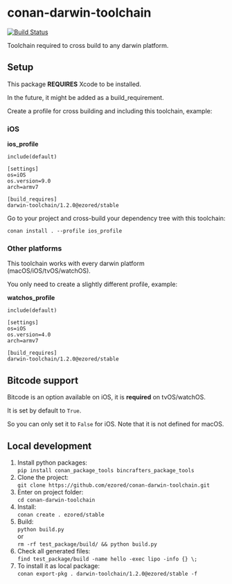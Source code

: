 
# conan-darwin-toolchain

[![Build Status](https://travis-ci.com/ezored/conan-darwin-toolchain.svg?branch=stable/1.2.0)](https://travis-ci.com/ezored/conan-darwin-toolchain)

Toolchain required to cross build to any darwin platform.

## Setup

This package **REQUIRES** Xcode to be installed.

In the future, it might be added as a build_requirement.

Create a profile for cross building and including this toolchain, example:

### iOS

**ios_profile**
    
```
include(default)

[settings]
os=iOS
os.version=9.0
arch=armv7

[build_requires]
darwin-toolchain/1.2.0@ezored/stable
```
    
Go to your project and cross-build your dependency tree with this toolchain:

`conan install . --profile ios_profile`

### Other platforms

This toolchain works with every darwin platform (macOS/iOS/tvOS/watchOS).

You only need to create a slightly different profile, example:

**watchos_profile**

```
include(default)

[settings]
os=iOS
os.version=4.0
arch=armv7

[build_requires]
darwin-toolchain/1.2.0@ezored/stable
```

## Bitcode support

Bitcode is an option available on iOS, it is **required** on tvOS/watchOS.

It is set by default to `True`.

So you can only set it to `False` for iOS. Note that it is not defined for macOS.

## Local development

1. Install python packages:  
```pip install conan_package_tools bincrafters_package_tools```
2. Clone the project:  
```git clone https://github.com/ezored/conan-darwin-toolchain.git```
3. Enter on project folder:  
```cd conan-darwin-toolchain```
4. Install:  
```conan create . ezored/stable```
5. Build:  
```python build.py```  
or  
```rm -rf test_package/build/ && python build.py```  
6. Check all generated files:  
```find test_package/build -name hello -exec lipo -info {} \;```
7. To install it as local package:  
```conan export-pkg . darwin-toolchain/1.2.0@ezored/stable -f```